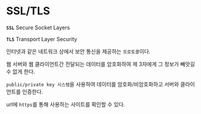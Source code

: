 # SSL/TLS

**`SSL`** Secure Socket Layers

**`TLS`** Transport Layer Security

인터넷과 같은 네트워크 상에서 보안 통신을 제공하는 `프로토콜`이다.

웹 서버와 웹 클라이언트간 전달되는 데이터를 암호화하여 제 3자에게 그 정보가 빼앗길 수 없게 한다.

`public/private key 시스템`을 사용하여 데이터를 암호화/비암호화하고 서버와 클라이언트를 인증한다.

url에 `https`를 통해 사용하는 사이트를 확인할 수 있다.